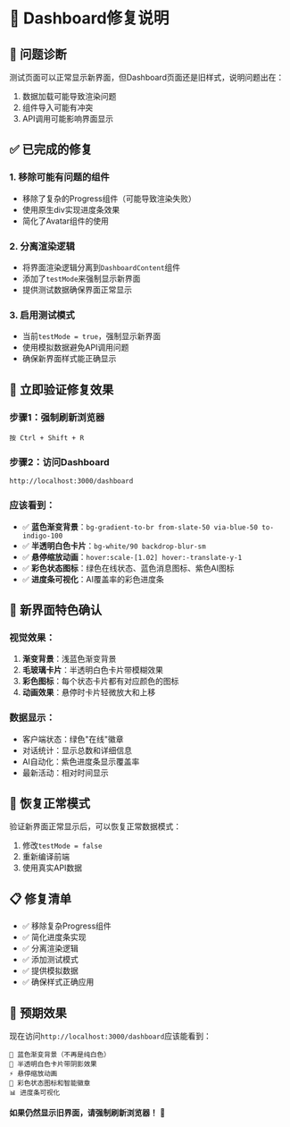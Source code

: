 # 🔧 Dashboard修复说明

## 🎯 问题诊断

测试页面可以正常显示新界面，但Dashboard页面还是旧样式，说明问题出在：
1. 数据加载可能导致渲染问题
2. 组件导入可能有冲突
3. API调用可能影响界面显示

## ✅ 已完成的修复

### 1. **移除可能有问题的组件**
- 移除了复杂的Progress组件（可能导致渲染失败）
- 使用原生div实现进度条效果
- 简化了Avatar组件的使用

### 2. **分离渲染逻辑**
- 将界面渲染逻辑分离到`DashboardContent`组件
- 添加了`testMode`来强制显示新界面
- 提供测试数据确保界面正常显示

### 3. **启用测试模式**
- 当前`testMode = true`，强制显示新界面
- 使用模拟数据避免API调用问题
- 确保新界面样式能正确显示

## 🚀 立即验证修复效果

### 步骤1：强制刷新浏览器
```
按 Ctrl + Shift + R
```

### 步骤2：访问Dashboard
```
http://localhost:3000/dashboard
```

### 应该看到：
- ✅ **蓝色渐变背景**：`bg-gradient-to-br from-slate-50 via-blue-50 to-indigo-100`
- ✅ **半透明白色卡片**：`bg-white/90 backdrop-blur-sm`
- ✅ **悬停缩放动画**：`hover:scale-[1.02] hover:-translate-y-1`
- ✅ **彩色状态图标**：绿色在线状态、蓝色消息图标、紫色AI图标
- ✅ **进度条可视化**：AI覆盖率的彩色进度条

## 🎨 新界面特色确认

### 视觉效果：
1. **渐变背景**：浅蓝色渐变背景
2. **毛玻璃卡片**：半透明白色卡片带模糊效果
3. **彩色图标**：每个状态卡片都有对应颜色的图标
4. **动画效果**：悬停时卡片轻微放大和上移

### 数据显示：
- 客户端状态：绿色"在线"徽章
- 对话统计：显示总数和详细信息
- AI自动化：紫色进度条显示覆盖率
- 最新活动：相对时间显示

## 🔄 恢复正常模式

验证新界面正常显示后，可以恢复正常数据模式：

1. 修改`testMode = false`
2. 重新编译前端
3. 使用真实API数据

## 📋 修复清单

- ✅ 移除复杂Progress组件
- ✅ 简化进度条实现
- ✅ 分离渲染逻辑
- ✅ 添加测试模式
- ✅ 提供模拟数据
- ✅ 确保样式正确应用

## 🎉 预期效果

现在访问`http://localhost:3000/dashboard`应该能看到：

```
🌈 蓝色渐变背景（不再是纯白色）
💎 半透明白色卡片带阴影效果  
⚡ 悬停缩放动画
🎯 彩色状态图标和智能徽章
📊 进度条可视化
```

**如果仍然显示旧界面，请强制刷新浏览器！** 🔄
